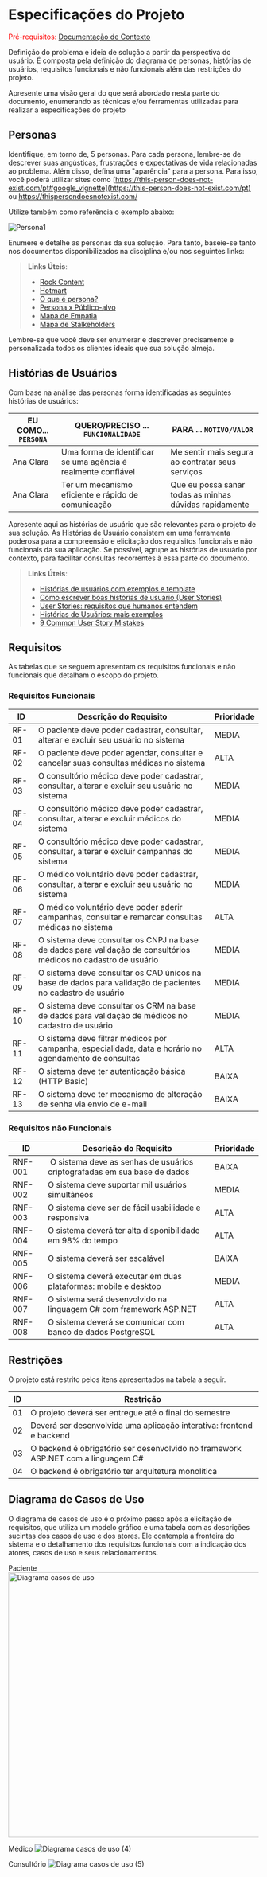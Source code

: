 # Especificações do Projeto

<span style="color:red">Pré-requisitos: <a href="1-Documentação de Contexto.md"> Documentação de Contexto</a></span>

Definição do problema e ideia de solução a partir da perspectiva do usuário. É composta pela definição do  diagrama de personas, histórias de usuários, requisitos funcionais e não funcionais além das restrições do projeto.

Apresente uma visão geral do que será abordado nesta parte do documento, enumerando as técnicas e/ou ferramentas utilizadas para realizar a especificações do projeto

## Personas

Identifique, em torno de, 5 personas. Para cada persona, lembre-se de descrever suas angústicas, frustrações e expectativas de vida relacionadas ao problema. Além disso, defina uma "aparência" para a persona. Para isso, você poderá utilizar sites como [https://this-person-does-not-exist.com/pt#google_vignette](https://this-person-does-not-exist.com/pt) ou https://thispersondoesnotexist.com/ 

Utilize também como referência o exemplo abaixo:

<img src="https://github.com/ICEI-PUC-Minas-PMV-ADS/IntApplicationProject-Template/blob/main/docs/img/AnaClara1.png" alt="Persona1"/>

Enumere e detalhe as personas da sua solução. Para tanto, baseie-se tanto nos documentos disponibilizados na disciplina e/ou nos seguintes links:

> **Links Úteis**:
> 
> - [Rock Content](https://rockcontent.com/blog/personas/)
> - [Hotmart](https://blog.hotmart.com/pt-br/como-criar-persona-negocio/)
> - [O que é persona?](https://resultadosdigitais.com.br/blog/persona-o-que-e/)
> - [Persona x Público-alvo](https://flammo.com.br/blog/persona-e-publico-alvo-qual-a-diferenca/)
> - [Mapa de Empatia](https://resultadosdigitais.com.br/blog/mapa-da-empatia/)
> - [Mapa de Stalkeholders](https://www.racecomunicacao.com.br/blog/como-fazer-o-mapeamento-de-stakeholders/)
>
Lembre-se que você deve ser enumerar e descrever precisamente e personalizada todos os clientes ideais que sua solução almeja.

## Histórias de Usuários

Com base na análise das personas forma identificadas as seguintes histórias de usuários:

|EU COMO... `PERSONA`| QUERO/PRECISO ... `FUNCIONALIDADE` |PARA ... `MOTIVO/VALOR`                 |
|--------------------|------------------------------------|----------------------------------------|
|Ana Clara  | Uma forma de identificar se uma agência é realmente confiável           | Me sentir mais segura ao contratar seus serviços               |
|Ana Clara       | Ter um mecanismo eficiente e rápido de comunicação                 | Que eu possa sanar todas as minhas dúvidas rapidamente |

Apresente aqui as histórias de usuário que são relevantes para o projeto de sua solução. As Histórias de Usuário consistem em uma ferramenta poderosa para a compreensão e elicitação dos requisitos funcionais e não funcionais da sua aplicação. Se possível, agrupe as histórias de usuário por contexto, para facilitar consultas recorrentes à essa parte do documento.

> **Links Úteis**:
> - [Histórias de usuários com exemplos e template](https://www.atlassian.com/br/agile/project-management/user-stories)
> - [Como escrever boas histórias de usuário (User Stories)](https://medium.com/vertice/como-escrever-boas-users-stories-hist%C3%B3rias-de-usu%C3%A1rios-b29c75043fac)
> - [User Stories: requisitos que humanos entendem](https://www.luiztools.com.br/post/user-stories-descricao-de-requisitos-que-humanos-entendem/)
> - [Histórias de Usuários: mais exemplos](https://www.reqview.com/doc/user-stories-example.html)
> - [9 Common User Story Mistakes](https://airfocus.com/blog/user-story-mistakes/)

## Requisitos

As tabelas que se seguem apresentam os requisitos funcionais e não funcionais que detalham o escopo do projeto.

### Requisitos Funcionais

|ID    | Descrição do Requisito  | Prioridade |
|------|-----------------------------------------|----|
|RF-01| O paciente deve poder cadastrar, consultar, alterar e excluir seu usuário no sistema | MEDIA | 
|RF-02| O paciente deve poder agendar, consultar e cancelar suas consultas médicas no sistema | ALTA |
|RF-03| O consultório médico deve poder cadastrar, consultar, alterar e excluir seu usuário no sistema | MEDIA |
|RF-04| O consultório médico deve poder cadastrar, consultar, alterar e excluir médicos do sistema | MEDIA |
|RF-05| O consultório médico deve poder cadastrar, consultar, alterar e excluir campanhas do sistema | MEDIA |
|RF-06| O médico voluntário deve poder cadastrar, consultar, alterar e excluir seu usuário no sistema | MEDIA |
|RF-07| O médico voluntário deve poder aderir campanhas, consultar e remarcar consultas médicas no sistema | ALTA |
|RF-08| O sistema deve consultar os CNPJ na base de dados para validação de consultórios médicos no cadastro de usuário | MEDIA |
|RF-09| O sistema deve consultar os CAD únicos na base de dados para validação de pacientes no cadastro de usuário | MEDIA |
|RF-10| O sistema deve consultar os CRM na base de dados para validação de médicos no cadastro de usuário | MEDIA |
|RF-11| O sistema deve filtrar médicos por campanha, especialidade, data e horário no agendamento de consultas | ALTA |
|RF-12| O sistema deve ter autenticação básica (HTTP Basic) | BAIXA |
|RF-13| O sistema deve ter mecanismo de alteração de senha via envio de e-mail | BAIXA |

### Requisitos não Funcionais

|ID     | Descrição do Requisito  |Prioridade |
|-------|-------------------------|----|
|RNF-001|  O sistema deve as senhas de usuários criptografadas em sua base de dados | BAIXA | 
|RNF-002| O sistema deve suportar mil usuários simultâneos |  MEDIA |
|RNF-003| O sistema deve ser de fácil usabilidade e responsiva  |  ALTA  |
|RNF-004|O sistema deverá ter alta disponibilidade em 98% do tempo  |  ALTA |
|RNF-005| O sistema deverá ser escalável  |  BAIXA |
|RNF-006|O sistema deverá executar em duas plataformas: mobile e desktop|  MEDIA |
|RNF-007|O sistema será desenvolvido na linguagem C# com framework ASP.NET|  ALTA |
|RNF-008| O sistema deverá se comunicar com banco de dados PostgreSQL  |  ALTA |


## Restrições

O projeto está restrito pelos itens apresentados na tabela a seguir.

|ID| Restrição                                             |
|--|-------------------------------------------------------|
|01| O projeto deverá ser entregue até o final do semestre |
|02| Deverá ser desenvolvida uma aplicação interativa: frontend e backend |
|03| O backend é obrigatório ser desenvolvido no framework ASP.NET com a linguagem C# |
|04| O backend é obrigatório ter arquitetura monolítica |

## Diagrama de Casos de Uso

O diagrama de casos de uso é o próximo passo após a elicitação de requisitos, que utiliza um modelo gráfico e uma tabela com as descrições sucintas dos casos de uso e dos atores. Ele contempla a fronteira do sistema e o detalhamento dos requisitos funcionais com a indicação dos atores, casos de uso e seus relacionamentos. 

Paciente
<img width="975" height="533" alt="Diagrama casos de uso" src="https://github.com/user-attachments/assets/9876bfd6-6fb2-462e-b168-ddd4be241f99" />

Médico
![Diagrama casos de uso (4)](https://github.com/user-attachments/assets/74cf18bc-e516-4c7f-98d2-9f5db12b4fb6)

Consultório
![Diagrama casos de uso (5)](https://github.com/user-attachments/assets/e3e26ca4-cf7c-49f4-9c8d-d27646df0370)
